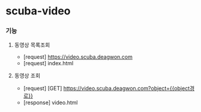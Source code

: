 # scuba-video

### 기능

1. 동영상 목록조회
    - [request]
        https://video.scuba.deagwon.com
    - [request]
        index.html

2. 동영상 조회
    - [request]
        [GET] https://video.scuba.deagwon.com?object={{object경로}}
    - [response] 
        video.html
